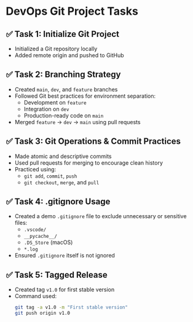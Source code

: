 # DevOps Git Project Tasks

## ✅ Task 1: Initialize Git Project
- Initialized a Git repository locally
- Added remote origin and pushed to GitHub

## ✅ Task 2: Branching Strategy
- Created `main`, `dev`, and `feature` branches
- Followed Git best practices for environment separation:
  - Development on `feature`
  - Integration on `dev`
  - Production-ready code on `main`
- Merged `feature` → `dev` → `main` using pull requests

## ✅ Task 3: Git Operations & Commit Practices
- Made atomic and descriptive commits
- Used pull requests for merging to encourage clean history
- Practiced using:
  - `git add`, `commit`, `push`
  - `git checkout`, `merge`, and `pull`

## ✅ Task 4: .gitignore Usage
- Created a demo `.gitignore` file to exclude unnecessary or sensitive files:
  - `.vscode/`
  - `__pycache__/`
  - `.DS_Store` (macOS)
  - `*.log`
- Ensured `.gitignore` itself is not ignored

## ✅ Task 5: Tagged Release
- Created tag `v1.0` for first stable version
- Command used:  
  ```bash
  git tag -a v1.0 -m "First stable version"
  git push origin v1.0



